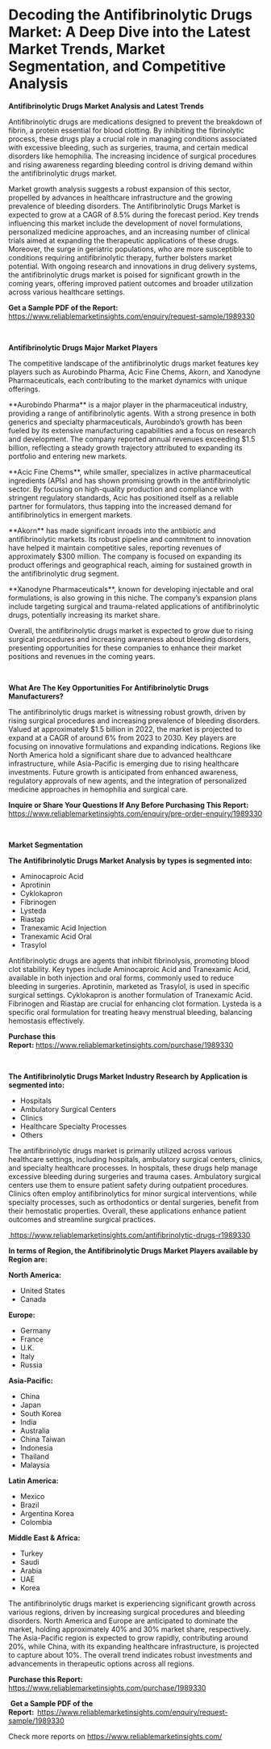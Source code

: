 <p><h1>Decoding the Antifibrinolytic Drugs Market: A Deep Dive into the Latest Market Trends, Market Segmentation, and Competitive Analysis</h1></p><p><strong>Antifibrinolytic Drugs Market Analysis and Latest Trends</strong></p>
<p><p>Antifibrinolytic drugs are medications designed to prevent the breakdown of fibrin, a protein essential for blood clotting. By inhibiting the fibrinolytic process, these drugs play a crucial role in managing conditions associated with excessive bleeding, such as surgeries, trauma, and certain medical disorders like hemophilia. The increasing incidence of surgical procedures and rising awareness regarding bleeding control is driving demand within the antifibrinolytic drugs market.</p><p>Market growth analysis suggests a robust expansion of this sector, propelled by advances in healthcare infrastructure and the growing prevalence of bleeding disorders. The Antifibrinolytic Drugs Market is expected to grow at a CAGR of 8.5% during the forecast period. Key trends influencing this market include the development of novel formulations, personalized medicine approaches, and an increasing number of clinical trials aimed at expanding the therapeutic applications of these drugs. Moreover, the surge in geriatric populations, who are more susceptible to conditions requiring antifibrinolytic therapy, further bolsters market potential. With ongoing research and innovations in drug delivery systems, the antifibrinolytic drugs market is poised for significant growth in the coming years, offering improved patient outcomes and broader utilization across various healthcare settings.</p></p>
<p><strong>Get a Sample PDF of the Report:&nbsp;</strong> <a href="https://www.reliablemarketinsights.com/enquiry/request-sample/1989330?utm_campaign=3286&utm_medium=2&utm_source=Github&utm_content=ia&utm_term=08032025&utm_id=antifibrinolytic-drugs">https://www.reliablemarketinsights.com/enquiry/request-sample/1989330</a></p>
<p>&nbsp;</p>
<p><strong>Antifibrinolytic Drugs Major Market Players</strong></p>
<p><p>The competitive landscape of the antifibrinolytic drugs market features key players such as Aurobindo Pharma, Acic Fine Chems, Akorn, and Xanodyne Pharmaceuticals, each contributing to the market dynamics with unique offerings.</p><p>**Aurobindo Pharma** is a major player in the pharmaceutical industry, providing a range of antifibrinolytic agents. With a strong presence in both generics and specialty pharmaceuticals, Aurobindo’s growth has been fueled by its extensive manufacturing capabilities and a focus on research and development. The company reported annual revenues exceeding $1.5 billion, reflecting a steady growth trajectory attributed to expanding its portfolio and entering new markets.</p><p>**Acic Fine Chems**, while smaller, specializes in active pharmaceutical ingredients (APIs) and has shown promising growth in the antifibrinolytic sector. By focusing on high-quality production and compliance with stringent regulatory standards, Acic has positioned itself as a reliable partner for formulators, thus tapping into the increased demand for antifibrinolytics in emergent markets.</p><p>**Akorn** has made significant inroads into the antibiotic and antifibrinolytic markets. Its robust pipeline and commitment to innovation have helped it maintain competitive sales, reporting revenues of approximately $300 million. The company is focused on expanding its product offerings and geographical reach, aiming for sustained growth in the antifibrinolytic drug segment.</p><p>**Xanodyne Pharmaceuticals**, known for developing injectable and oral formulations, is also growing in this niche. The company’s expansion plans include targeting surgical and trauma-related applications of antifibrinolytic drugs, potentially increasing its market share.</p><p>Overall, the antifibrinolytic drugs market is expected to grow due to rising surgical procedures and increasing awareness about bleeding disorders, presenting opportunities for these companies to enhance their market positions and revenues in the coming years.</p></p>
<p>&nbsp;</p>
<p><strong>What Are The Key Opportunities For Antifibrinolytic Drugs Manufacturers?</strong></p>
<p><p>The antifibrinolytic drugs market is witnessing robust growth, driven by rising surgical procedures and increasing prevalence of bleeding disorders. Valued at approximately $1.5 billion in 2022, the market is projected to expand at a CAGR of around 6% from 2023 to 2030. Key players are focusing on innovative formulations and expanding indications. Regions like North America hold a significant share due to advanced healthcare infrastructure, while Asia-Pacific is emerging due to rising healthcare investments. Future growth is anticipated from enhanced awareness, regulatory approvals of new agents, and the integration of personalized medicine approaches in hemophilia and surgical care.</p></p>
<p><strong>Inquire or Share Your Questions If Any Before Purchasing This Report:</strong> <a href="https://www.reliablemarketinsights.com/enquiry/pre-order-enquiry/1989330?utm_campaign=3286&utm_medium=2&utm_source=Github&utm_content=ia&utm_term=08032025&utm_id=antifibrinolytic-drugs">https://www.reliablemarketinsights.com/enquiry/pre-order-enquiry/1989330</a></p>
<p>&nbsp;</p>
<p><strong>Market Segmentation</strong></p>
<p><strong>The Antifibrinolytic Drugs Market Analysis by types is segmented into:</strong></p>
<p><ul><li>Aminocaproic Acid</li><li>Aprotinin</li><li>Cyklokapron</li><li>Fibrinogen</li><li>Lysteda</li><li>Riastap</li><li>Tranexamic Acid Injection</li><li>Tranexamic Acid Oral</li><li>Trasylol</li></ul></p>
<p><p>Antifibrinolytic drugs are agents that inhibit fibrinolysis, promoting blood clot stability. Key types include Aminocaproic Acid and Tranexamic Acid, available in both injection and oral forms, commonly used to reduce bleeding in surgeries. Aprotinin, marketed as Trasylol, is used in specific surgical settings. Cyklokapron is another formulation of Tranexamic Acid. Fibrinogen and Riastap are crucial for enhancing clot formation. Lysteda is a specific oral formulation for treating heavy menstrual bleeding, balancing hemostasis effectively.</p></p>
<p><strong>Purchase this Report:&nbsp;</strong><a href="https://www.reliablemarketinsights.com/purchase/1989330?utm_campaign=3286&utm_medium=2&utm_source=Github&utm_content=ia&utm_term=08032025&utm_id=antifibrinolytic-drugs">https://www.reliablemarketinsights.com/purchase/1989330</a></p>
<p>&nbsp;</p>
<p><strong>The Antifibrinolytic Drugs Market Industry Research by Application is segmented into:</strong></p>
<p><ul><li>Hospitals</li><li>Ambulatory Surgical Centers</li><li>Clinics</li><li>Healthcare Specialty Processes</li><li>Others</li></ul></p>
<p><p>The antifibrinolytic drugs market is primarily utilized across various healthcare settings, including hospitals, ambulatory surgical centers, clinics, and specialty healthcare processes. In hospitals, these drugs help manage excessive bleeding during surgeries and trauma cases. Ambulatory surgical centers use them to ensure patient safety during outpatient procedures. Clinics often employ antifibrinolytics for minor surgical interventions, while specialty processes, such as orthodontics or dental surgeries, benefit from their hemostatic properties. Overall, these applications enhance patient outcomes and streamline surgical practices.</p></p>
<p><a href="https://www.reliablemarketinsights.com/antifibrinolytic-drugs-r1989330?utm_campaign=3286&utm_medium=2&utm_source=Github&utm_content=ia&utm_term=08032025&utm_id=antifibrinolytic-drugs">&nbsp;https://www.reliablemarketinsights.com/antifibrinolytic-drugs-r1989330</a></p>
<p><strong>In terms of Region, the Antifibrinolytic Drugs Market Players available by Region are:</strong></p>
<p>
    <p> <strong> North America: </strong>
        <ul>
            <li>United States</li>
            <li>Canada</li>
        </ul>
        </p> 
    <p> <strong> Europe: </strong>
        <ul>
            <li>Germany</li>
            <li>France</li>
            <li>U.K.</li>
            <li>Italy</li>
            <li>Russia</li>
        </ul>
        </p> 
    <p> <strong> Asia-Pacific: </strong>
        <ul>
            <li>China</li>
            <li>Japan</li>
            <li>South Korea</li>
            <li>India</li>
            <li>Australia</li>
            <li>China Taiwan</li>
            <li>Indonesia</li>
            <li>Thailand</li>
            <li>Malaysia</li>
        </ul>
        </p> 
    <p> <strong> Latin America: </strong>
        <ul>
            <li>Mexico</li>
            <li>Brazil</li>
            <li>Argentina Korea</li>
            <li>Colombia</li>
        </ul>
        </p> 
    <p> <strong> Middle East & Africa: </strong>
        <ul>
            <li>Turkey</li>
            <li>Saudi</li>
            <li>Arabia</li>
            <li>UAE</li>
            <li>Korea</li>
        </ul>
    </p>
    </p>
<p><p>The antifibrinolytic drugs market is experiencing significant growth across various regions, driven by increasing surgical procedures and bleeding disorders. North America and Europe are anticipated to dominate the market, holding approximately 40% and 30% market share, respectively. The Asia-Pacific region is expected to grow rapidly, contributing around 20%, while China, with its expanding healthcare infrastructure, is projected to capture about 10%. The overall trend indicates robust investments and advancements in therapeutic options across all regions.</p></p>
<p><strong>Purchase this Report: </strong><a href="https://www.reliablemarketinsights.com/purchase/1989330?utm_campaign=3286&utm_medium=2&utm_source=Github&utm_content=ia&utm_term=08032025&utm_id=antifibrinolytic-drugs">https://www.reliablemarketinsights.com/purchase/1989330</a></p>
<p>&nbsp;<strong>Get a Sample PDF of the Report:&nbsp;&nbsp;</strong><a href="https://www.reliablemarketinsights.com/enquiry/request-sample/1989330?utm_campaign=3286&utm_medium=2&utm_source=Github&utm_content=ia&utm_term=08032025&utm_id=antifibrinolytic-drugs">https://www.reliablemarketinsights.com/enquiry/request-sample/1989330</a></p>
<p><strong></strong></p>
<p>Check more reports on <a href="https://www.reliablemarketinsights.com/?utm_campaign=3286&utm_medium=2&utm_source=Github&utm_content=ia&utm_term=08032025&utm_id=antifibrinolytic-drugs">https://www.reliablemarketinsights.com/</a></p>